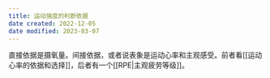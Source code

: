 ```yaml
---
title: 运动强度的判断依据
date created: 2022-12-05
date modified: 2023-03-07
---
```


直接依据是摄氧量。间接依据，或者说表象是运动心率和主观感受。前者看[[运动心率的依据和选择]]，后者有一个[[RPE|主观疲劳等级]]。

